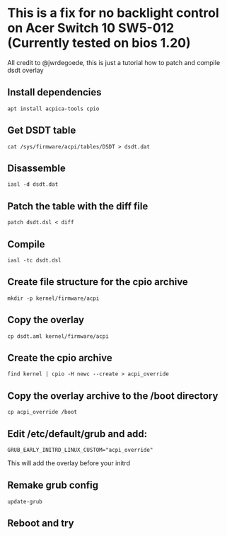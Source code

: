 # This is a fix for no backlight control on Acer Switch 10 SW5-012 (Currently tested on bios 1.20)

All credit to @jwrdegoede, this is just a tutorial how to patch and compile dsdt overlay

## Install dependencies
`apt install acpica-tools cpio`

## Get DSDT table
`cat /sys/firmware/acpi/tables/DSDT > dsdt.dat`

## Disassemble
`iasl -d dsdt.dat`

## Patch the table with the diff file
`patch dsdt.dsl < diff`

## Compile
`iasl -tc dsdt.dsl`

## Create file structure for the cpio archive
`mkdir -p kernel/firmware/acpi`

## Copy the overlay
`cp dsdt.aml kernel/firmware/acpi`

## Create the cpio archive
`find kernel | cpio -H newc --create > acpi_override`

## Copy the overlay archive to the /boot directory
`cp acpi_override /boot`

## Edit /etc/default/grub and add:
`GRUB_EARLY_INITRD_LINUX_CUSTOM="acpi_override"`

This will add the overlay before your initrd

## Remake grub config
`update-grub`

## Reboot and try
